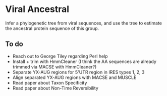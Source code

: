 # Viral Ancestral
Infer a phylogenetic tree from viral sequences, and use the tree to estimate the ancestral protein sequence of this group.

## To do 
- Reach out to George Tiley regarding Perl help 
- Install + trim with HmmCleaner (I think the AA sequences are already trimmed via MACSE with HmmCleaner?)
- Separate YX-AUG regions for 5'UTR region in IRES types 1, 2, 3
- Align separated YX-AUG regions with MACSE and MUSCLE
- Read paper about Taxon Specificity 
- Read paper about Non-Time Reversibility 
